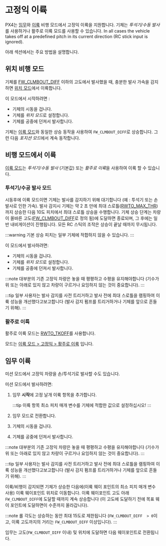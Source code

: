 # 고정익 이륙

PX4는 [임무](#mission-takeoff)와 [이륙](#takeoff-flight-mode) 비행 모드에서 고정익 이륙을 지원합니다. 기체는 *투석기/수동 발사*를 사용하거나 활주로 이륙 모드를 사용할 수 있습니다. <!-- runway support in missions? -->
In all cases the vehicle takes off at a predefined pitch in its current direction (RC stick input is ignored).

아래 섹션에서는 주요 방법을 설명합니다.

## 위치 비행 모드

기체를 [FW_CLMBOUT_DIFF](../advanced_config/parameter_reference.md#FW_CLMBOUT_DIFF) 이하의 고도에서 발사했을 때, 충분한 발사 가속을 감지하면 [위치 모드](../flight_modes/position_fw.md)에서 이륙합니다.

이 모드에서 시작하려면 :
- 기체의 시동을 겁니다.
- 기체를 *위치 모드*로 설정합니다.
- 기체를 공중에 던져서 발사합니다.

기체는 [이륙 모드](#takeoff-flight-mode)와 동일한 상승 동작을 사용하여 `FW_CLMBOUT_DIFF`로 상승합니다. 그런 다음 *포지션 모드*에서 계속 동작합니다.

## 비행 모드에서 이륙

[이륙 모드](../flight_modes/takeoff.md#fixed_wing)는 *투석기/수동 발사* (기본값) 또는 *활주로 이륙*을 사용하여 이륙 할 수 있습니다.

### 투석기/수공 발사 모드

시동후에 이륙 모드이면 기체는 발사를 감지하기 위해 대기합니다 (예 : 투석기 또는 손 발사로 인한 가속). 발사 감지시 기체는 약 2 초 만에 최대 스로틀([RWTO_MAX_THR](../advanced_config/parameter_reference.md#RWTO_MAX_THR))까지 상승한 다음 10도 피치에서 최대 스로틀 상승을 수행합니다. 기체 상승 단계는 차량이 올바른 고도([FW_CLMBOUT_DIFF](../advanced_config/parameter_reference.md#FW_CLMBOUT_DIFF)로 정의 됨)에 도달하면 종료되며, 그 후에는 일반 내비게이션이 진행됩니다. 모든 RC 스틱의 조작은 상승이 끝날 때까지 무시됩니다.

:::warning
기본 상승 피치는 일부 기체에 적합하지 않을 수 있습니다. <!-- see https://github.com/PX4/PX4-Autopilot/pull/9243 -->
:::

이 모드에서 발사하려면:
- 기체의 시동을 겁니다.
- 기체를 *위치 모드*로 설정합니다.
- 기체를 공중에 던져서 발사합니다.

:::note
대부분의 기존 고정익 차량은 놓을 때 평평하고 수평을 유지해야합니다 (기수가 위 또는 아래로 있지 않고 차량이 구르거나 요잉하지 않는 것이 중요합니다).
:::

:::tip
일부 사용자는 발사 감지를 사전 트리거하고 발사 전에 최대 스로틀을 램핑하여 이륙 성능을 개선했다고보고합니다 (발사 감지 펌프를 트리거하거나 기체를 앞으로 흔들기 위해).
:::

### 활주로 이륙

활주로 이륙 모드는 [RWTO_TKOFF](../advanced_config/parameter_reference.md#RWTO_TKOFF)를 사용합니다.

모드는 [이륙 모드 > 고정익 > 활주로 이륙](../flight_modes/takeoff.md#runway_launch) 입니다.

## 임무 이륙

미션 모드에서 고정익 차량을 손/투석기로 발사할 수도 있습니다.

미션 모드에서 발사하려면:
1. 임무 **시작**에 고정 날개 이륙 항목을 추가합니다.

   :::tip
이륙 항목 최소 피치 매개 변수를 기체에 적합한 값으로 설정하십시오!
:::
1. 임무 모드로 전환합니다.
1. 기체의 시동을 겁니다.
1. 기체를 공중에 던져서 발사합니다.

:::note
대부분의 기존 고정익 차량은 놓을 때 평평하고 수평을 유지해야합니다 (기수가 위 또는 아래로 있지 않고 차량이 구르거나 요잉하지 않는 것이 중요합니다).
:::

:::tip
일부 사용자는 발사 감지를 사전 트리거하고 발사 전에 최대 스로틀을 램핑하여 이륙 성능을 개선했다고보고합니다 (발사 감지 펌프를 트리거하거나 기체를 앞으로 흔들기 위해).
:::

이륙/비행이 감지되면 기체가 상승한 다음에(이륙 웨이 포인트의 최소 피치 매개 변수 사용) 이륙 웨이포인트 위치로 이동합니다. 이륙 웨이포인트 고도 아래 `FW_CLMBOUT_DIFF`에 도달할 때까지 계속 상승합니다 (이 고도에 도달하기 전에 목표 웨이 포인트에 도달하면이 수준까지 올라갑니다).

:::note
롤 각도는 상승하는 동안 최대 15도로 제한됩니다 (`FW_CLMBOUT_DIFF  > 0`이고, 이륙 고도까지의 거리는 `FW_CLMBOUT_DIFF` 이상입니다).
:::

임무는 고도(`FW_CLMBOUT_DIFF` 이내) 및 위치에 도달하면 다음 웨이포인트로 전환됩니다.
